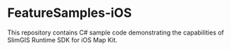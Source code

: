 # FeatureSamples-iOS
This repository contains C# sample code demonstrating the capabilities of SlimGIS Runtime SDK for iOS Map Kit.
